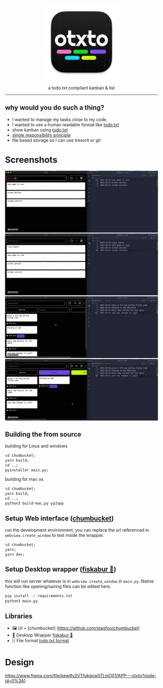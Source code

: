 <p align="center"><img width="250px" src="assets/Icon-256.png" />
</p>
<p align="center">a todo.txt compliant kanban & list</p>
<hr>

## why would you do such a thing?
- I wanted to manage my tasks close to my code.
- I wanted to use a human readable format like [todo.txt](https://github.com/todotxt/todo.txt)
- show kanban using [todo.txt](https://github.com/todotxt/todo.txt)
- [single responsibility principle](https://en.wikipedia.org/wiki/Single-responsibility_principle)
- file based storage so I can use tresorit or git

# Screenshots

<p align="center">
<img src=".readme/2022-12-28 18.12.51.gif" />
<small></small>
<img src=".readme/2022-12-28 18.14.08.gif" />
<img src=".readme/2022-12-28 18.18.53.gif" />
<img src=".readme/2022-12-28 18.19.19.gif" />
</p>

## Building the from source
building for Linux and windows
```
cd chumbucket;
yarn build;
cd ..;
pyinstaller main.py;
```
building for mac os
```
cd chumbucket;
yarn build;
cd ..;
python3 build-mac.py py2app
```

## Setup Web interface ([chumbucket](https://github.com/stagfoo/chumbucket))
run the development environment, you can replace the url referenced in `webview.create_window` to test inside the wrapper.
```
cd chumbucket;
yarn;
yarn dev;
```

## Setup Desktop wrapper ([fiskabur 🐡](https://github.com/stagfoo/fiskabur))
this will run server whatever is in `webview.create_window` in `main.py`. Native function like opening/saving files can be edited here.

```bash
pip install -r requirements.txt 
python3 main.py
```

## Libraries
- 🖼️ UI = [chumbucket] (https://github.com/stagfoo/chumbucket)
- 🍱 Desktop Wrapper [fiskabur 🐡](https://github.com/stagfoo/fiskabur)
- 🗄️ File format [todo.txt format](https://github.com/todotxt/todo.txt)


# Design
https://www.figma.com/file/kewtfv2VTfukgcw07LmO01/APP---otxto?node-id=0%3A1

<!-- # alternate Human Readable File Formats might use
- https://toml.io/en/
- https://pypi.org/project/tinydb/ -->


